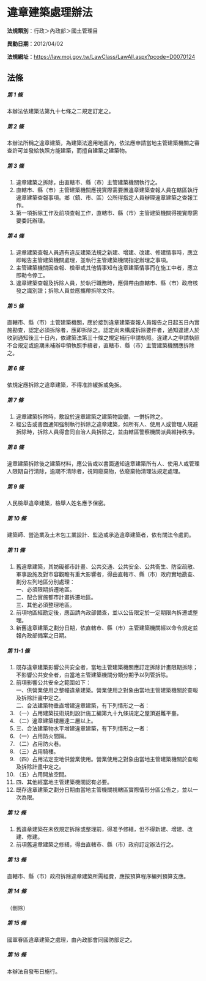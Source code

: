 # 違章建築處理辦法

**法規類別**：行政＞內政部＞國土管理目

**異動日期**：2012/04/02  

**法規網址**：https://law.moj.gov.tw/LawClass/LawAll.aspx?pcode=D0070124





## 法條
##### 第 1 條
本辦法依建築法第九十七條之二規定訂定之。

##### 第 2 條
本辦法所稱之違章建築，為建築法適用地區內，依法應申請當地主管建築機關之審查許可並發給執照方能建築，而擅自建築之建築物。

##### 第 3 條
1. 違章建築之拆除，由直轄市、縣（市）主管建築機關執行之。
1. 直轄市、縣（市）主管建築機關應視實際需要置違章建築查報人員在轄區執行違章建築查報事項。鄉（鎮、市、區）公所得指定人員辦理違章建築之查報工作。
1. 第一項拆除工作及前項查報工作，直轄市、縣（市）主管建築機關得視實際需要委託辦理。

##### 第 4 條
1. 違章建築查報人員遇有違反建築法規之新建、增建、改建、修建情事時，應立即報告主管建築機關處理，並執行主管建築機關指定辦理之事項。
1. 主管建築機關因查報、檢舉或其他情事知有違章建築情事而在施工中者，應立即勒令停工。
1. 違章建築查報及拆除人員，於執行職務時，應佩帶由直轄市、縣（市）政府核發之識別證；拆除人員並應攜帶拆除文件。

##### 第 5 條
直轄市、縣（市）主管建築機關，應於接到違章建築查報人員報告之日起五日內實施勘查，認定必須拆除者，應即拆除之。認定尚未構成拆除要件者，通知違建人於收到通知後三十日內，依建築法第三十條之規定補行申請執照。違建人之申請執照不合規定或逾期未補辦申領執照手續者，直轄市、縣（市）主管建築機關應拆除之。

##### 第 6 條
依規定應拆除之違章建築，不得准許緩拆或免拆。

##### 第 7 條
1. 違章建築拆除時，敷設於違章建築之建築物設備，一併拆除之。
1. 經公告或書面通知強制執行拆除之違章建築，如所有人、使用人或管理人規避拆除時，拆除人員得會同自治人員拆除之，並由轄區警察機關派員維持秩序。

##### 第 8 條
違章建築拆除後之建築材料，應公告或以書面通知違章建築所有人、使用人或管理人限期自行清除，逾期不清除者，視同廢棄物，依廢棄物清理法規定處理。

##### 第 9 條
人民檢舉違章建築，檢舉人姓名應予保密。

##### 第 10 條
建築師、營造業及土木包工業設計、監造或承造違章建築者，依有關法令處罰。

##### 第 11 條
1. 舊違章建築，其妨礙都市計畫、公共交通、公共安全、公共衛生、防空疏散、軍事設施及對市容觀瞻有重大影響者，得由直轄市、縣（市）政府實地勘查、劃分左列地區分別處理：  
一、必須限期拆遷地區。  
二、配合實施都市計畫拆遷地區。  
三、其他必須整理地區。
1. 前項地區經勘定後，應函請內政部備查，並以公告限定於一定期限內拆遷或整理。
1. 新舊違章建築之劃分日期，依直轄市、縣（市）主管建築機關經以命令規定並報內政部備案之日期。

##### 第 11-1 條
1. 既存違章建築影響公共安全者，當地主管建築機關應訂定拆除計畫限期拆除；不影響公共安全者，由當地主管建築機關分類分期予以列管拆除。
1. 前項影響公共安全之範圍如下：  
一、供營業使用之整幢違章建築。營業使用之對象由當地主管建築機關於查報及拆除計畫中定之。  
二、合法建築物垂直增建違章建築，有下列情形之一者：
1. （一）占用建築技術規則設計施工編第九十九條規定之屋頂避難平臺。
1. （二）違章建築樓層達二層以上。
1. 三、合法建築物水平增建違章建築，有下列情形之一者：
1. （一）占用防火間隔。
1. （二）占用防火巷。
1. （三）占用騎樓。
1. （四）占用法定空地供營業使用。營業使用之對象由當地主管建築機關於查報及拆除計畫中定之。
1. （五）占用開放空間。
1. 四、其他經當地主管建築機關認有必要。
1. 既存違章建築之劃分日期由當地主管機關視轄區實際情形分區公告之，並以一次為限。

##### 第 12 條
1. 舊違章建築在未依規定拆除或整理前，得准予修繕，但不得新建、增建、改建、修建。
1. 前項舊違章建築之修繕，得由直轄市、縣（市）政府訂定辦法行之。

##### 第 13 條
直轄市、縣（市）政府拆除違章建築所需經費，應按預算程序編列預算支應。

##### 第 14 條
（刪除）

##### 第 15 條
國軍眷區違章建築之處理，由內政部會同國防部定之。

##### 第 16 條
本辦法自發布日施行。


